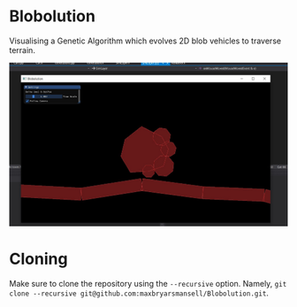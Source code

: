 # Blobolution
Visualising a Genetic Algorithm which evolves 2D blob vehicles to traverse terrain.

![Vehicle](/images/vehicle.jpg)

# Cloning
Make sure to clone the repository using the `--recursive` option. Namely,
  `git clone --recursive git@github.com:maxbryarsmansell/Blobolution.git`.
